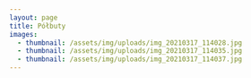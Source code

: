 ```yaml
---
layout: page
title: Półbuty
images:
  - thumbnail: /assets/img/uploads/img_20210317_114028.jpg
  - thumbnail: /assets/img/uploads/img_20210317_114035.jpg
  - thumbnail: /assets/img/uploads/img_20210317_114037.jpg
---
```


